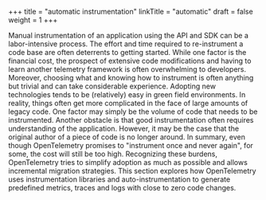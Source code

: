 +++
title = "automatic instrumentation"
linkTitle = "automatic"
draft = false
weight = 1
+++

Manual instrumentation of an application using the API and SDK can be a labor-intensive process.
The effort and time required to re-instrument a code base are often deterrents to getting started.
While one factor is the financial cost, the prospect of extensive code modifications and having to learn another telemetry framework is often overwhelming to developers.
Moreover, choosing what and knowing how to instrument is often anything but trivial and can take considerable experience.
Adopting new technologies tends to be (relatively) easy in green field environments.
In reality, things often get more complicated in the face of large amounts of legacy code.
One factor may simply be the volume of code that needs to be instrumented.
Another obstacle is that good instrumentation often requires understanding of the application.
However, it may be the case that the original author of a piece of code is no longer around.
In summary, even though OpenTelemetry promises to "instrument once and never again", for some, the cost will still be too high.
Recognizing these burdens, OpenTelemetry tries to simplify adoption as much as possible and allows incremental migration strategies.
This section explores how OpenTelemetry uses instrumentation libraries and auto-instrumentation to generate predefined metrics, traces and logs with close to zero code changes.